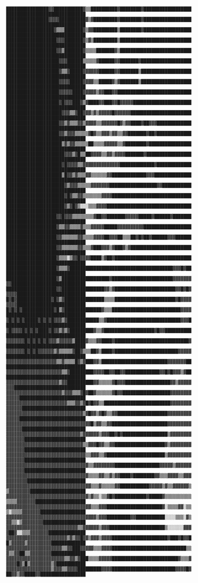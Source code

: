 `████████████████▓▓███████████▓▒▒██████████▓████████▓████████████████████████████████████████████████
████████████████▓▓▓▓██████████▓▒▓█████████▓████████▓████████████████████████████████████████████████
██████████████████▓▒▒▒███████▓▒▓▓█████████▒████████▓████████████████████████████████████████████████
███████████████████▓▓▓███████▓▒▓▒█████████▒█████████████████████████████████████████████████████████
███████████████████▓▓▒███████▓▒▒▒▒███████▓▒█████████████████████████████████████████████████████████
████████████████████▓▓▓██████▒▒▒▒▒▓██████▓▓███████▓█████████████████████████████████████████████████
████████████████████▓▒▒▓█████▓▓▓▓▓▓██████▓▓███████▒█████████████████████████████████████████████████
████████████████████▓▓▓▓█████▓▓▓▓▒▒█████▓▒▓███████▒█████████████████████████████████████████████████
████████████████████▓▓▓▓▓████▓▓▓▓▓▒▓▓███▓▓██████████████████████████████████████████████████████████
████████████████████▓█▓▓▓███▓▒▓████▓▓███▓▓█▓▓▓▓▓████████████████████████████████████████████████████
█████████████████████▓▓▓▒▒▓██▓▓▓▒▓▒▓▓▓▓▓█▓▓▓▓▓▓█████████████████████████████████████████████████████
████████████████████▓▓▒▓▒▒▒▓▓▒▓▓▓▓▒▒▓▓▓▓▓▓█▓▒▓▓████▓██▓▓▓███████████████████████████████████████████
████████████████████▓▓▒▓▓▓▒▒▒▒▒▓█▓▒▒▓▓▓▒▓▓▒▒▓▓███████▓██▓███████████████████████████████████████████
█████████████████████▒▓▒▓▓▒▒▒▒▒██▒▒▒▒▓▓▓▓▓▒▒▓████████▓██████████████████████████████████████████████
██████████████████████▓▓▓▒▓█▒▒██▓▓▓▓▒▒▓▓▒▓▓▓▓███████▓███████████████████████████████████████████████
█████████████████████▓█▓▓▓▓▒▒▓▓▓▓▓▓▓▓▓▓▓▓▓▓█████████████▓███████████████████████████████████████████
█████████████████████▒█▓▓▒▓▒▒▒▓▓▒▒▒▒▒▒▓▓█████████████▓▓▓████████████████████████████████████████████
██████████████████████▓▒▓▓▓▒▒▒▒▒▓▓▓▓▓▓▓██████████████████▓▓█████████████████████████████████████████
██████████████████████▓█▓▒▒▓▓▒▒▒▒▒▒▒▓▓▓▓████████████████████████████████████████████████████████████
██████████████████████▓▒▓█▓▒░░░▒▒▒▓▓▓▓██████████████████████████████████████████████████████████████
███████████████████▓▓█▓▓▓▒▒▒▒▒▒▒▒▓██▓▓███████▓▓▓▓▓█████▓██████▓█████████████████████████████████████
███████████████████▓▒▒▓▓▒▒▒▒▓▒▒▒▓▓▓▓▓█████▓▓▓▓▓▓▓▓▓▓████████████████████████████████████████████████
███████████████████▓▓▒▒▒▒▒▒▓▓▒▒▒▒▓▓▓▓██▓▓▓██▒▒▒██▓█▓██▓██████▓▓▓████████████████████████████████████
███████████████████▓▓▒▒▒▒▒▒▓▓▒▒▒▓███▓▓▓▒▓███▓▒▓█████████████████████████████████████████████████████
███████████████████▓▒▒▒░▒▓▓█▓▓▓▓████▒▓██▓███████████████████████████████████████████████████████████
███████████████████▓▒▒▒▓███████████████████████████████████████▓▓▓█▓████████████████████████████████
███████████████████▓▒██████████████████▓███████████████████████▓▓▓▓▓▓▓▓▓████████████████████████████
███████████████████▓▓████████████████▓▓▒▓███████████████████████▓▓█▓█▓▓▓▓▓██████████████████████████
█▓█▓█████████████▓█▓▒▓███████████████▒▒▒▒███████████████████████▓█▓▓▓▓▓▓▓▓██████████████████████████
█▓█▓█▓████████████▓█▒▓██████████████▓▒▒▒██████████████████████████▓▓▓▓██████████████████████████████
▓█▓█▓█▓█████▓█▓█▓█▓▓▓▒▓████████████▒▒▓████████████████████████████▓▓▓███████████████████████████████
▓█▓▓▓▓█▓█▓█▓████▓█▓▓▒▓▒▓█████████▓▒▒▓███████████████████▓█▓▓████████████████████████████████████████
▓▓▓▓▓▓▓█▓█▓█▓█▓█▓▓▓▒▓▓▓▓▓▒████▓▒▒▒▓▓████▓████████████████████████████▓██████████████████████████████
▓▓▓▓▓▓▓█▓█▓█▓▓▓▓▓▓▒▓▒▒▒▒▒▓██▓▒▒▒██▓▒████▓████████████████████████▓▓▓▓▓██████████████████████████████
▓▓▓▓▓▓▓▓▓▓▓▓▓▓▓▓▓▓▓▒▒▓▒▒▒▒█▓▒▓███▓▓▒█████████████████████████▓▓▓▓▓▓▓████████████████████████████████
▓▓▓▓▓▓▓▓▓▓▓▓▓▓▓▓▓▓▓▓▓▒▒▓█████████▓▓▓▓██▓▓██▓▓█████████████▓▓█▓█▓▓▓▒▓████████████████████████████████
▓▓▓▓▓▓▓▓▓▓▓▓▓▓▓▓▓▓▓▓▒▓▓██████████▓▓▒▒▒▒▒▓█▓▓▓█████████████████▓▓▒▓▓▓▓▓▓▓▓███████████████████████████
▓▓▓▓▓▓▓▓▓▓▓▓▓▓▓▓▓▓▓▓▓▒▓▓▓▒▒▒▓█▓██▓▒▒▒▒▒▒▓█▓▓██████████████████▓▓▓▓▓▓▓▓▓▓▓▓▓█████████████████████████
▓▓▓▓▓▓▓▓▓▓▓▓▓▓▓▓▓▓▓▓▓▓▓▒▒▒▓▓▒▓█▓█▓▓▒▒█████████████████████████▓▓▓▓▓▓▓▓▓▓▓▓▓▓████████████████████████
▓▓▓▓▓▓▓▓▓▓▓▓▓▓▓▓▓▓▓▓▓▓▓▓▓▓▓▓▓▒▓█▓▓▒▓█▓▒▒▓▓███████████████████▓▓▓▓▓▓▓▓▓▓▓▓▓▓█████████████████████████
▓▓▓▓▓▓▓▓▓▓▓▓▓▓▓▓▓▓▓▓▓▓▓▓▓▓▓▓▓▓▓▓█▒▓▓▒▒▓▓█████████████████████▓▓▓▓▓▓▓▓▓▓▓▓▓▓▓████████████████████████
▓▓▓▓▓▓▓▓▓▓▓▓▓▓▓▓▓▓▓▓▓▓▓▓▓▓▓▓▒▓▓▓▓▓▓▒▓▓▓██▓█▓█████████████████▒▓▓▓▓▓▓▓▓▓▓▓▓▓▓▓███████████████████████
▓▓▓▓▓▓▓▓▓▓▓▓▓▓▓▓▓▓▓▓▓▓▓▓▓▓▓▓▓▒▒▓▓▓█▓▓▒▒▓▓███████████████████▓▒▓▓▓▓▓▓▓▓▓▓▓▓▓▓▓███████████████████████
▓▓▓▓▓▓▓▓▓▓▓▓▓▓▓▓▓▓▓▓▓▓▓▓▓▓▓▓▓▓▒▒▓▓▓▒▒▓██████████████████████▒▓▓▓▓▓▓▓▓▓▓▓▓▓▓▓▓███████████████████████
▓▓▓▓▓▓▓▓▓▓▓▓▓▓▓▓▓▓▓▓▓▓▓▓▓▓▓▓▓▓▓▒▒▓▓▓▓▓▓▓▓█████████████████▓▓▓▓▓▒▓▓▓▓▓▓▓▓▓▓▓▓▓███████████████████████
▓▓▓▓▓▓▓▓▓▓▓▓▓▓▓▓▓▓▓▓▓▓▓▓▓▓▓▓▓▓▓▒▒▒▒▓▓▒▒▓▒▓▓████▓████████▓▓▒▒▒▓▓▓▓▒▒▓▓▓▓▓▓▓▓▓▓▓██████████████████████
▓▓▓▓▓▓▓▓▓▓▓▓▓▓▓▓▓▓▓▓▓▓▓▓▓▓▓▓▓▓▓▓▒▒▒▓▒▒▒▒▒▓▓███████████▓▓▓▓▓▒▓▒▒▓▓▓▓▓▓▒▒▓▓▓▓▓▓▓▓█████████████████████
▓▓▓▓▓▓▓▓▓▓▓▓▓▓▓▓▓▓▓▓▓▓▓▓▓▓▓▓▓▓▓▒▓▒▒░▒▒▓█▓████████████▓█████▓▒▒▒▒▒▒▒▒▒▒▒▒▒▒▓▓▓▓▓▓▓███████████████████
▓▓▓▓▓▓▓▓▓▓▓▓▓▓▓▓▓▓▓▓▓▓▓▓▓▓▓▓▓▓▓▓▒▒▒▓▓▓█████████████████████▓░▒▒▒▒▓▓░▒▒▒░▒▒▒▒▓▓▓▓▓▓▓█████████████████
▓▓▓▓▓▓▓▓▓▓▓▓▓▓▓▓▓▓▓▓▓▓▓▓▓▓▓▓▓▓▓▓▓▓▒▓▓▓█████████▓▓███████████░░░░▒▒▒░▓▒▓▓▒▒░▒▓▓▓▓▓▓▓▓████████████████
▓▓▓▓▓▓▓▓▓▓▓▓▓▓▓▓▓▓▓▓▓▓▓▓▓▓▓▒▒▓▓▓▓▓▓▒▓▓▓█████████████████████▒░░░░░░▓▓▓▓██▓░░▒▒▒▓▓▓▓▓▓▓██████████████
▓▓▓▓▓▓▓▓▓▓▓▓▓▓▓▓▓▓▓▓▓▓▓▒▓▒▓▓█▓▓▒▓▓▓▒▓▓▓▓█████████████████████▓███▓█▓▓██▒▓▓▓▓▓▒▓▓▓▓▓▓▓▓▓█████████████
▓▓▓▓▓▓▓▓▓▓▓▓▓▓▓▓▓▓▓▓▓▒▒▓▓███▓▓▓▓▓▒▒▒▓▓▓▓████████████████████████████▒▒▓▒▒▓▓██▒▒▓▓▓▓▓▓▓▓█████████████
▓▓▓▓▓▓▓▓▓▓▓▓▓▓▓▓▓▓▓▓▓▓▒▒▓▓▒▓███▒▒▒▒▓▓▓▓▓█████████████████████████▓▒▒▒▓▓▓▓▓█▓▒█▒▓▓▓▓▓▓▓▓▒▓███████████
▓▓▓▓▓▓▓▓▓▓▓▓▓▓▓▓▓▒▓▓▓▒▒▓▓▓▓█████████▓▓▓▓████████████████████████▓▓▓▓█▓██▓▓▒▓▓████▓▓█████████████████`

